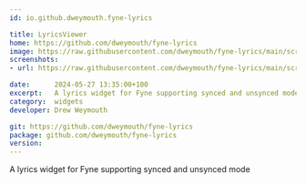 ```yaml
---
id: io.github.dweymouth.fyne-lyrics

title: LyricsViewer
home: https://github.com/dweymouth/fyne-lyrics
image: https://raw.githubusercontent.com/dweymouth/fyne-lyrics/main/screenshots/synced.png
screenshots:
- url: https://raw.githubusercontent.com/dweymouth/fyne-lyrics/main/screenshots/synced.png

date:      2024-05-27 13:35:00+100
excerpt:   A lyrics widget for Fyne supporting synced and unsynced mode
category:  widgets
developer: Drew Weymouth

git: https://github.com/dweymouth/fyne-lyrics
package: github.com/dweymouth/fyne-lyrics
version: 
---
```


A lyrics widget for Fyne supporting synced and unsynced mode